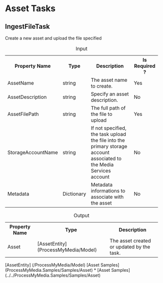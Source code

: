 ﻿# Asset Tasks
 
## IngestFileTask

Create a new asset and upload the file specified

<table>
 <caption>Input</caption>
 <tr>
  <th>Property Name</th>
  <th>Type</th>
  <th>Description</th>
  <th>Is Required ?</th>
 </tr>
 <tr>
  <td>AssetName</td>
  <td>string</td>
  <td>The asset name to create.</td>
  <td>Yes</td>
 </tr>
 <tr>
  <td>AssetDescription</td>
  <td>string</td>
  <td>Specify an asset description.</td>
  <td>No</td>
 </tr>
 <tr>
  <td>AssetFilePath</td>
  <td>string</td>
  <td>The full path of the file to upload</td>
  <td>Yes</td>
 </tr>
 <tr>
  <td>StorageAccountName</td>
  <td>string</td>
  <td>If not specified, the task upload the file into the primary storage account associated to the Media Services account</td>
  <td>No</td>
 </tr>
 <tr>
  <td>Metadata</td>
  <td>Dictionary</td>
  <td>Metadata informations to associate with the asset</td>
  <td>No</td>
 </tr>
</table>

<table>
 <caption>Output</caption>
 <tr>
  <th>Property Name</th>
  <th>Type</th>
  <th>Description</th>
 </tr>
 <tr>
  <td>Asset</td>
  <td> [AssetEntity](ProcessMyMedia/Model) </td>
  <td>The asset created or updated by the task.</td>
 </tr>
</table>
[AssetEntity] (/ProcessMyMedia/Model)
[Asset Samples](ProcessMyMedia.Samples/Samples/Asset)
* [Asset Samples](../../ProcessMyMedia.Samples/Samples/Asset)
